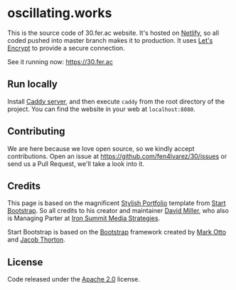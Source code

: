 oscillating.works
=================

This is the source code of 30.fer.ac website. It's
hosted on [Netlify](https://www.netlify.com/), so all coded pushed
into master branch makes it to production. It uses [Let's Encrypt](https://letsencrypt.org)
to provide a secure connection.

See it running now: https://30.fer.ac

Run locally
-----------

Install [Caddy server](https://caddyserver.com), and then execute `caddy` from
the root directory of the project. You can find the website in your
web at `localhost:8080`.

Contributing
------------

We are here because we love open source, so we kindly accept contributions.
Open an issue at https://github.com/fen4lvarez/30/issues or send
us a Pull Request, we'll take a look into it.

Credits
-------

This page is based on the magnificent [Stylish Portfolio](http://startbootstrap.com/template-overviews/stylish-portfolio/)
template from [Start Bootstrap](http://startbootstrap.com/). So all credits to his creator
and maintainer [David Miller](https://twitter.com/davidmillerskt), who also is Managing Parter
at [Iron Summit Media Strategies](http://www.ironsummitmedia.com/).

Start Bootstrap is based on the [Bootstrap](http://getbootstrap.com/) framework created
by [Mark Otto](https://twitter.com/mdo) and [Jacob Thorton](https://twitter.com/fat).

License
-------

Code released under the [Apache 2.0](https://github.com/fern4lvarez/30/blob/master/LICENSE) license.
